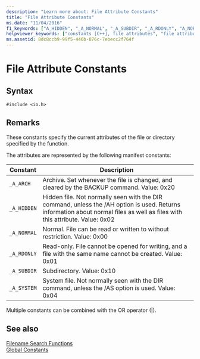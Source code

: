```yaml
---
description: "Learn more about: File Attribute Constants"
title: "File Attribute Constants"
ms.date: "11/04/2016"
f1_keywords: ["A_HIDDEN", "_A_NORMAL", "_A_SUBDIR", "_A_RDONLY", "A_NORMAL", "A_SUBDIR", "_A_SYSTEM", "c.constants.file", "_A_HIDDEN", "A_RDONLY", "_A_ARCH", "A_ARCH"]
helpviewer_keywords: ["constants [C++], file attributes", "file attribute constants [C++]", "_A_SYSTEM constant", "files [C++], file attribute constants", "_A_SUBDIR constant", "_A_ARCH constant", "_A_NORMAL constant", "_A_HIDDEN constant", "_A_RDONLY constant"]
ms.assetid: 8dc8ccb9-99f5-446b-876c-7ebecc2f764f
---
```

# File Attribute Constants

## Syntax

```
#include <io.h>
```

## Remarks

These constants specify the current attributes of the file or directory specified by the function.

The attributes are represented by the following manifest constants:

|Constant|Description|
|-|-|
|`_A_ARCH`| Archive. Set whenever the file is changed, and cleared by the BACKUP command. Value: 0x20|
|`_A_HIDDEN`| Hidden file. Not normally seen with the DIR command, unless the /AH option is used. Returns information about normal files as well as files with this attribute. Value: 0x02|
|`_A_NORMAL`| Normal. File can be read or written to without restriction. Value: 0x00|
|`_A_RDONLY`| Read-only. File cannot be opened for writing, and a file with the same name cannot be created. Value: 0x01|
|`_A_SUBDIR`| Subdirectory. Value: 0x10|
|`_A_SYSTEM`| System file. Not normally seen with the DIR command, unless the /AS option is used. Value: 0x04|

Multiple constants can be combined with the OR operator (&#124;).

## See also

[Filename Search Functions](../c-runtime-library/filename-search-functions.md)<br/>
[Global Constants](../c-runtime-library/global-constants.md)
